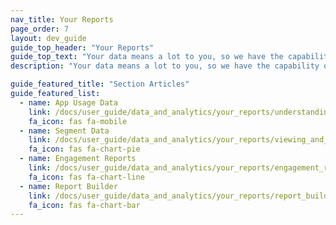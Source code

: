 ```yaml
---
nav_title: Your Reports
page_order: 7
layout: dev_guide
guide_top_header: "Your Reports"
guide_top_text: "Your data means a lot to you, so we have the capability of several reporting options within Braze (not including <a href='/docs/partners/braze_currents/'>Currents</a>). Though these articles don't include all of our reporting capabilities, it does cover the basics and should help you with your reporting needs. More articles to come!"
description: "Your data means a lot to you, so we have the capability of several reporting options within Braze (not including Currents)."

guide_featured_title: "Section Articles"
guide_featured_list:
  - name: App Usage Data
    link: /docs/user_guide/data_and_analytics/your_reports/understanding_your_app_usage_data/
    fa_icon: fas fa-mobile
  - name: Segment Data
    link: /docs/user_guide/data_and_analytics/your_reports/viewing_and_understanding_segment_data/
    fa_icon: fas fa-chart-pie
  - name: Engagement Reports
    link: /docs/user_guide/data_and_analytics/your_reports/engagement_reports/
    fa_icon: fas fa-chart-line
  - name: Report Builder
    link: /docs/user_guide/data_and_analytics/your_reports/report_builder/
    fa_icon: fas fa-chart-bar
---
```

